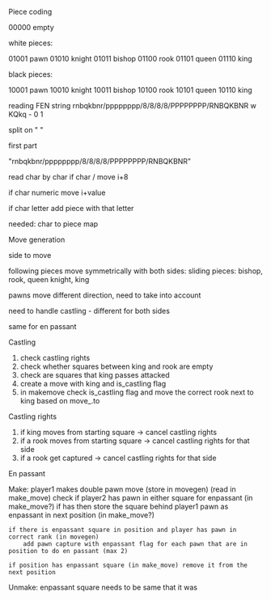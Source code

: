 Piece coding

00000    empty

white pieces:

01001    pawn
01010    knight
01011    bishop
01100    rook
01101    queen
01110    king

black pieces:

10001    pawn
10010    knight
10011    bishop
10100    rook
10101    queen
10110    king


reading FEN string
rnbqkbnr/pppppppp/8/8/8/8/PPPPPPPP/RNBQKBNR w KQkq - 0 1

split on " "

first part

"rnbqkbnr/pppppppp/8/8/8/8/PPPPPPPP/RNBQKBNR"

read char by char
if char / move i+8

if char numeric move i+value

if char letter add piece with that letter

needed: char to piece map


Move generation

side to move

following pieces move symmetrically with both sides:
sliding pieces: bishop, rook, queen
knight, king

pawns move different direction, need to take into account

need to handle castling - different for both sides

same for en passant


Castling

1. check castling rights
2. check whether squares between king and rook are empty
3. check are squares that king passes attacked
4. create a move with king and is_castling flag
5. in makemove check is_castling flag and move the correct rook next to king based on move_.to


Castling rights
1. if king moves from starting square -> cancel castling rights
2. if a rook moves from starting square -> cancel castling rights for that side
3. if a rook get captured -> cancel castling rights for that side


En passant 

Make:
    player1 makes double pawn move (store in movegen) (read in make_move)
        check if player2 has pawn in either square for enpassant (in make_move?)
        if has then store the square behind player1 pawn as enpassant in next position (in make_move?)

    if there is enpassant square in position and player has pawn in correct rank (in movegen)
        add pawn capture with enpassant flag for each pawn that are in position to do en passant (max 2)

    if position has enpassant square (in make_move) remove it from the next position

Unmake:
    enpassant square needs to be same that it was

